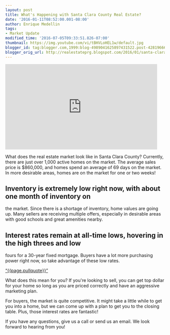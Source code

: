 ```yaml
---
layout: post
title: What's Happening with Santa Clara County Real Estate?
date: '2016-01-11T08:52:00.001-08:00'
author: Enrique Medellin
tags:
- Market Update
modified_time: '2016-07-05T09:33:51.826-07:00'
thumbnail: https://img.youtube.com/vi/tBHVLoHEL1w/default.jpg
blogger_id: tag:blogger.com,1999:blog-4989041625897431522.post-4281966620642208242
blogger_orig_url: http://realestateprg.blogspot.com/2016/01/santa-clara-real-estate-market-update.html
---
```


<iframe 
allowfullscreen="" frameborder="0" height="270" 
src="https://www.youtube.com/embed/tBHVLoHEL1w" width="480"></iframe> 

What does the real estate market look like in Santa Clara County? 
Currently, there are just over 1,000 active homes on the market. The average 
sales price is $860,000, and homes spend an average of 69 days on the market. 
In more desirable areas, homes are on the market for one or two weeks! 

## Inventory is extremely low right now, with about one month of inventory on 
the market. Since there is a shortage of inventory, home values are going up. 
Many sellers are receiving multiple offers, especially in desirable areas with 
good schools and great amenities nearby. 

## Interest rates remain at all-time lows, hovering in the high threes and low 
fours for a 30-year fixed mortgage. Buyers have a lot more purchasing power 
right now, so take advantage of these low rates. 

<a href="https://twitter.com/home/?status={{page.pullquote}}%20{{site.url}}{{page.url}}%20via%40{{site.data.settings.socials.twitter | remove: 'https://twitter.com/'}}" target='_blank' class="pullquote">&#8220;{{page.pullquote}}&#8221;</a>

What does this mean for you? If you're looking to sell, you can get top dollar for your home so long as you 
are priced correctly and have an aggressive marketing plan. 

For buyers, the market is quite competitive. It might take a little while to 
get you into a home, but we can come up with a plan to get you to the closing 
table. Plus, those interest rates are fantastic! 

If you have any questions, give us a call or send us an email. We look forward 
to hearing from you! 